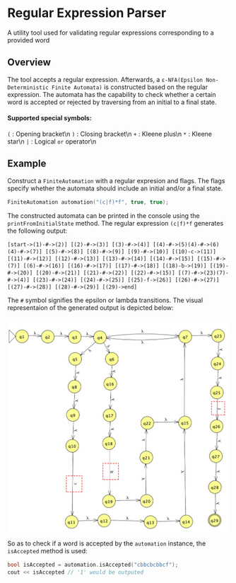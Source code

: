 # Regular Expression Parser

A utility tool used for validating regular expressions corresponding to a provided word

## Overview

The tool accepts a regular expression. Afterwards, a ``ε-NFA(Epsilon Non-Deterministic Finite Automata)`` is constructed based on the regular expression. The automata has the capability to check whether a certain word is accepted or rejected by traversing from an initial to a final state.

#### Supported special symbols:
`(` : Opening bracket\n
`)` : Closing bracket\n
`+` : Kleene plus\n
`*` : Kleene star\n
`|` : Logical `or` operator\n

## Example

Construct a ``FiniteAutomation`` with a regular expresion and flags. The flags specify whether the automata should include an initial and/or a final state.

```C++
FiniteAutomation automation("(c|f)*f", true, true);
```

The constructed automata can be printed in the console using the ``printFromInitialState`` method. The regular expression ``(c|f)*f`` generates the following output:

```
[start->(1)-#->(2)] [(2)-#->(3)] [(3)-#->(4)] [(4)-#->(5)(4)-#->(6)(4)-#->(7)] [(5)-#->(8)] [(8)-#->(9)] [(9)-#->(10)] [(10)-c->(11)] [(11)-#->(12)] [(12)-#->(13)] [(13)-#->(14)] [(14)-#->(15)] [(15)-#->(7)] [(6)-#->(16)] [(16)-#->(17)] [(17)-#->(18)] [(18)-b->(19)] [(19)-#->(20)] [(20)-#->(21)] [(21)-#->(22)] [(22)-#->(15)] [(7)-#->(23)(7)-#->(4)] [(23)-#->(24)] [(24)-#->(25)] [(25)-f->(26)] [(26)-#->(27)] [(27)-#->(28)] [(28)-#->(29)] [(29)->end]
```

The ``#`` symbol signifies the epsilon or lambda transitions. The visual representaion of the generated output is depicted below:

![Screenshot](exampleNFA.png)

So as to check if a word is accepted by the ``automation`` instance, the ``isAccepted`` method is used:

```C++
bool isAccepted = automation.isAccepted("cbbcbcbbcf");
cout << isAccepted // '1' would be outputed
```
